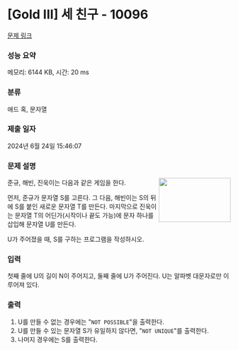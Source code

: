 # [Gold III] 세 친구 - 10096 

[문제 링크](https://www.acmicpc.net/problem/10096) 

### 성능 요약

메모리: 6144 KB, 시간: 20 ms

### 분류

애드 혹, 문자열

### 제출 일자

2024년 6월 24일 15:46:07

### 문제 설명

<p><img alt="" src="https://upload.acmicpc.net/7c16b9a4-a064-4998-b77f-b08892963bdf/-/preview/" style="width: 162px; height: 100px; float: right;">준규, 해빈, 진욱이는 다음과 같은 게임을 한다.</p>

<p>먼저, 준규가 문자열 S를 고른다. 그 다음, 해빈이는 S의 뒤에 S를 붙인 새로운 문자열 T를 만든다. 마지막으로 진욱이는 문자열 T의 어딘가(시작이나 끝도 가능)에 문자 하나를 삽입해 문자열 U를 만든다.</p>

<p>U가 주어졌을 때, S를 구하는 프로그램을 작성하시오.</p>

### 입력 

 <p>첫째 줄에 U의 길이 N이 주어지고, 둘째 줄에 U가 주어진다. U는 알파벳 대문자로만 이루어져 있다.</p>

### 출력 

 <ol>
	<li>U를 만들 수 없는 경우에는 "<code>NOT POSSIBLE</code>"을 출력한다.</li>
	<li>U를 만들 수 있는 문자열 S가 유일하지 않다면, "<code>NOT UNIQUE</code>"를 출력한다.</li>
	<li>나머지 경우에는 S를 출력한다.</li>
</ol>

